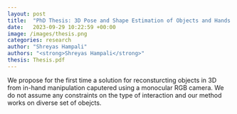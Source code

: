 ```yaml
---
layout: post
title:  "PhD Thesis: 3D Pose and Shape Estimation of Objects and Hands in Challenging Scenarios"
date:   2023-09-29 10:22:59 +00:00
image: /images/thesis.png
categories: research
author: "Shreyas Hampali"
authors: "<strong>Shreyas Hampali</strong>"
thesis: Thesis.pdf
---
```

We propose for the first time a solution for reconsturcting objects in 3D from in-hand manipulation caputered using a monocular RGB camera. We do not assume any constraints on the type of interaction and our method works on diverse set of obejcts.
